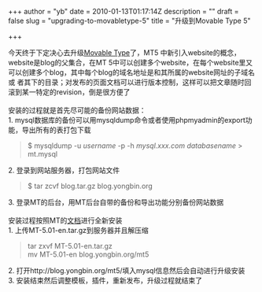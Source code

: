 +++
author = "yb"
date = 2010-01-13T01:17:14Z
description = ""
draft = false
slug = "upgrading-to-movabletype-5"
title = "升级到Movable Type 5"

+++


今天终于下定决心去升级<a title="Movable Type" href="http://www.movabletype.com/" id="bq6z">Movable Type</a>了，MT5
中新引入website的概念，website是blog的父集合，在MT
5中可以创建多个website，在每个website里又可以创建多个blog，其中每个blog的域名地址是和其所属的website网址的子域名或
者其下的目录；对发布的页面文档可以进行版本控制，这样可以把文章随时回滚到某一特定的revision，倒是很方便了<br />
<br />安装的过程就是首先尽可能的备份网站数据：<br />1. mysql数据库的备份可以用mysqldump命令或者使用phpmyadmin的export功能，导出所有的表打包下载<br /><blockquote>$ mysqldump -u <i>username</i> -p -h <i>mysql.xxx.com</i> <i>databasename</i> &gt; mt.mysql<br /></blockquote>2. 登录到网站服务器，打包网站文件<br /><blockquote>$ tar zcvf blog.tar.gz blog.yongbin.org<br /></blockquote>3. 登录MT的后台，用MT后台自带的备份和导出功能分别备份网站数据<br /><br />安装过程按照MT的<a title="Detailed Step-by-Step Guide to Movable Type Installation" href="http://www.movabletype.org/documentation/installation/install-movable-type.html#install-new-version" id="r_nm">文档</a>进行全新安装<br />1. 上传MT-5.01-en.tar.gz到服务器并且解压缩<br />
<blockquote>tar zxvf MT-5.01-en.tar.gz <br />
mv MT-5.01-en blog.yongbin.org/mt5<br />
</blockquote>
2. 打开http://blog.yongbin.org/mt5/填入mysql信息然后会自动进行升级安装<br />
3. 安装结束然后调整模板，插件，重新发布，升级过程就结束了


